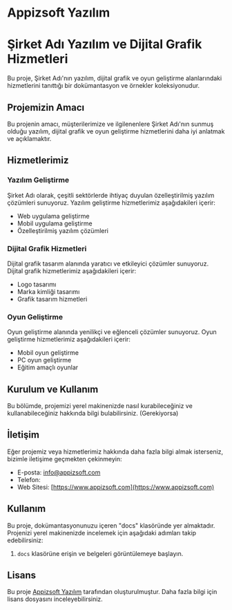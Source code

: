 # Appizsoft Yazılım

# Şirket Adı Yazılım ve Dijital Grafik Hizmetleri

Bu proje, Şirket Adı'nın yazılım, dijital grafik ve oyun geliştirme alanlarındaki hizmetlerini tanıttığı bir dokümantasyon ve örnekler koleksiyonudur.

## Projemizin Amacı

Bu projenin amacı, müşterilerimize ve ilgilenenlere Şirket Adı'nın sunmuş olduğu yazılım, dijital grafik ve oyun geliştirme hizmetlerini daha iyi anlatmak ve açıklamaktır.

## Hizmetlerimiz

### Yazılım Geliştirme

Şirket Adı olarak, çeşitli sektörlerde ihtiyaç duyulan özelleştirilmiş yazılım çözümleri sunuyoruz. Yazılım geliştirme hizmetlerimiz aşağıdakileri içerir:

- Web uygulama geliştirme
- Mobil uygulama geliştirme
- Özelleştirilmiş yazılım çözümleri

### Dijital Grafik Hizmetleri

Dijital grafik tasarım alanında yaratıcı ve etkileyici çözümler sunuyoruz. Dijital grafik hizmetlerimiz aşağıdakileri içerir:

- Logo tasarımı
- Marka kimliği tasarımı
- Grafik tasarım hizmetleri

### Oyun Geliştirme

Oyun geliştirme alanında yenilikçi ve eğlenceli çözümler sunuyoruz. Oyun geliştirme hizmetlerimiz aşağıdakileri içerir:

- Mobil oyun geliştirme
- PC oyun geliştirme
- Eğitim amaçlı oyunlar

## Kurulum ve Kullanım

Bu bölümde, projemizi yerel makinenizde nasıl kurabileceğiniz ve kullanabileceğiniz hakkında bilgi bulabilirsiniz. (Gerekiyorsa)

## İletişim

Eğer projemiz veya hizmetlerimiz hakkında daha fazla bilgi almak isterseniz, bizimle iletişime geçmekten çekinmeyin:

- E-posta: info@appizsoft.com
- Telefon: 
- Web Sitesi: [https://www.appizsoft.com](https://www.appizsoft.com)

##  Kullanım

Bu proje, dokümantasyonunuzu içeren "docs" klasöründe yer almaktadır. Projenizi yerel makinenizde incelemek için aşağıdaki adımları takip edebilirsiniz:


1. `docs` klasörüne erişin ve belgeleri görüntülemeye başlayın.

## Lisans

Bu proje [Appizsoft Yazılım](https://www.appizsoft.com) tarafından oluşturulmuştur. Daha fazla bilgi için lisans dosyasını inceleyebilirsiniz.
